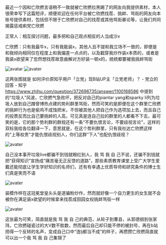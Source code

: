 最近一个因和亡欣撚言语稍不一致就被亡欣撚拉黑踢了的网友向我提供素材，本人很荣幸写下这篇短评，顺便欢迎在任何平台被亡欣撚找茬、挑衅、骂街的网友向本账号提供素材，包括但不限于亡欣撚对自己的找茬或其他骂街暴论等，让我们共同揭露惩戒痢党亡欣撚


正常人：相互探讨问题，最多把和自己观点相反的人当成沙x

亡欣撚：只有我最牛x，只有我能装x，其他人且不提和我立场不一致的，即便是和我倾向相同仅在程度上和我偏差一点点的，以及戳穿我炒作装x本质的，或者是我装x欲望来了忽然想找茬故意曲解对方好装一顿x的，统统都要被我挑衅骂街

![avatar](https://s1.ax1x.com/2020/10/17/0q1PPI.jpg)
![avater](https://s1.ax1x.com/2020/10/17/0q19IA.jpg)

这两张图就是 如何评价原知乎用户「立党」现B站UP主「立党老师」？ - 党立的回答 - 知乎 https://www.zhihu.com/question/372696735/answer/1100168586 中提到的“垃圾人”风波，亡欣撚气急败坏，把反对自己的piantar yang和sparky li列为垃圾人放到自己蹭曾博热点建的势利群里骂街，然而可笑的是即便在这个群里亡欣撚的挑衅行为也是偷鸡不成蚀把米，不但被其他人把自己作为选项加上去，而且自己的投票反而比自己要挑衅的人高，可见真是连自己拉的群里的人都看不下去，最可笑的是，它的那个势利群的群规还有一条“不要仇恨言论，不要歧视言论”，这样的双标我给各位翻译一下，意思就是，在这个势利群里，只有我社达亡欣撚这样的“上等权贵”才能仇恨歧视别人，你们这群“下人”也配仇恨歧视？

![avater](https://s1.ax1x.com/2020/10/17/0q1pad.jpg)

自己没本事开垃圾live都骗不到钱就眼红别人，我 骂 我 自 己不说，还骗不到钱就把“获得知识”宣扬成“痛苦毫无正反馈的道路”，那些素质教育课堂上受广大学生爱戴还能彻底让学生学好知识的名师们，还有有幸遇上优质导师和研究条件的博士生们真是笑而不语

![avater](https://s1.ax1x.com/2020/10/17/0q1SVH.jpg)

装模作样在这冠冕堂皇头头是道骗粉炒作，然而就好像一个自力更生的女生就不会被你在满足装x欲望的时候拿来找茬成田园女权挑衅骂街一样

![avater](https://s1.ax1x.com/2020/10/17/0qlxqe.jpg)

这张最为可笑，简直就是我 骂 我 自 己的典范，从轮子到曹县，从郭德纲到张家玮，亡欣撚碰瓷过的大V数不胜数，然而最后自己却只能不停的被封号，再在b站捞得一个反转的名声，变成自己口中“连lj都当不成”的样子，再攒攒亡欣撚简直就可以出一个我 骂 我 自 己集锦了
